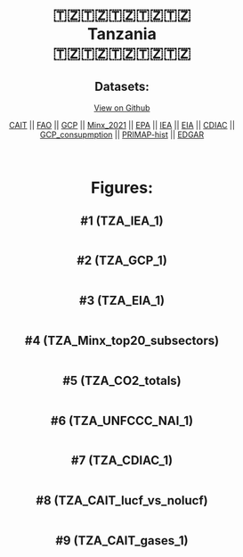 
<center>
<h1 align="center">
🇹🇿🇹🇿🇹🇿🇹🇿🇹🇿
<br>
Tanzania
<br>
🇹🇿🇹🇿🇹🇿🇹🇿🇹🇿
</h1>
<h2>Datasets:</h2>
<p><a href="https://github.com/dquintani/GreenhouseData/tree/master/country_data/TZA_Tanzania/data">View on Github</a>
<br></p><p><a href="data/TZA_CAIT.csv">CAIT</a> || <a href="data/TZA_FAO.csv">FAO</a> || <a href="data/TZA_GCP.csv">GCP</a> || <a href="data/TZA_Minx_2021.csv">Minx_2021</a> || <a href="data/TZA_EPA.csv">EPA</a> || <a href="data/TZA_IEA.csv">IEA</a> || <a href="data/TZA_EIA.csv">EIA</a> || <a href="data/TZA_CDIAC.csv">CDIAC</a> || <a href="data/TZA_GCP_consupmption.csv">GCP_consupmption</a> || <a href="data/TZA_PRIMAP-hist.csv">PRIMAP-hist</a> || <a href="data/TZA_EDGAR.csv">EDGAR</a></p><p><br></p>
<h1>Figures:</h1><h2>#1 (TZA_IEA_1)</h2>
<p><img alt="" src="figures/TZA_IEA_1.png" /></p><h2>#2 (TZA_GCP_1)</h2>
<p><img alt="" src="figures/TZA_GCP_1.png" /></p><h2>#3 (TZA_EIA_1)</h2>
<p><img alt="" src="figures/TZA_EIA_1.png" /></p><h2>#4 (TZA_Minx_top20_subsectors)</h2>
<p><img alt="" src="figures/TZA_Minx_top20_subsectors.png" /></p><h2>#5 (TZA_CO2_totals)</h2>
<p><img alt="" src="figures/TZA_CO2_totals.png" /></p><h2>#6 (TZA_UNFCCC_NAI_1)</h2>
<p><img alt="" src="figures/TZA_UNFCCC_NAI_1.png" /></p><h2>#7 (TZA_CDIAC_1)</h2>
<p><img alt="" src="figures/TZA_CDIAC_1.png" /></p><h2>#8 (TZA_CAIT_lucf_vs_nolucf)</h2>
<p><img alt="" src="figures/TZA_CAIT_lucf_vs_nolucf.png" /></p><h2>#9 (TZA_CAIT_gases_1)</h2>
<p><img alt="" src="figures/TZA_CAIT_gases_1.png" /></p>